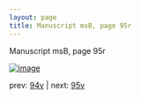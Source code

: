 ```yaml
---
layout: page
title: Manuscript msB, page 95r
---
```


Manuscript msB, page 95r

[![image](http://www.homermultitext.org/iipsrv?OBJ=IIP,1.0&FIF=/project/homer/pyramidal/deepzoom/hmt/vbbifolio/v1/vb_94v_95r.tif&WID=100&CVT=JPEG)](http://www.homermultitext.org/ict2/?urn=urn:cite2:hmt:vbbifolio.v1:vb_94v_95r)

prev:  [94v](../94v) | next:  [95v](../95v)

